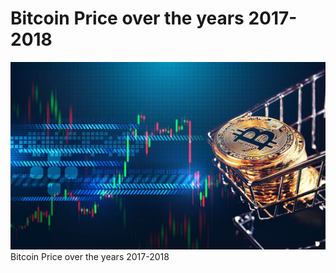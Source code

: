 #             Bitcoin Price over the years 2017-2018
<a href=""><img src="img/pic1.jpg" width="1000px"  height="300"></a><br>
Bitcoin Price over the years 2017-2018
